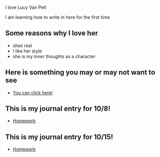 I love Lucy Van Pelt

I am learning how to write in here for the first time

## Some reasons why I love her

* shes real
* I like her style
* she is my inner thoughts as a character

## Here is something you may or may not want to see

- [You can click here!](MyIntrests.md)

## This is my journal entry for 10/8!

- [Homework](entries/homeworkfor08.md)

## This is my journal entry for 10/15!

- [Homework](entries/homeworkfor08.md)
